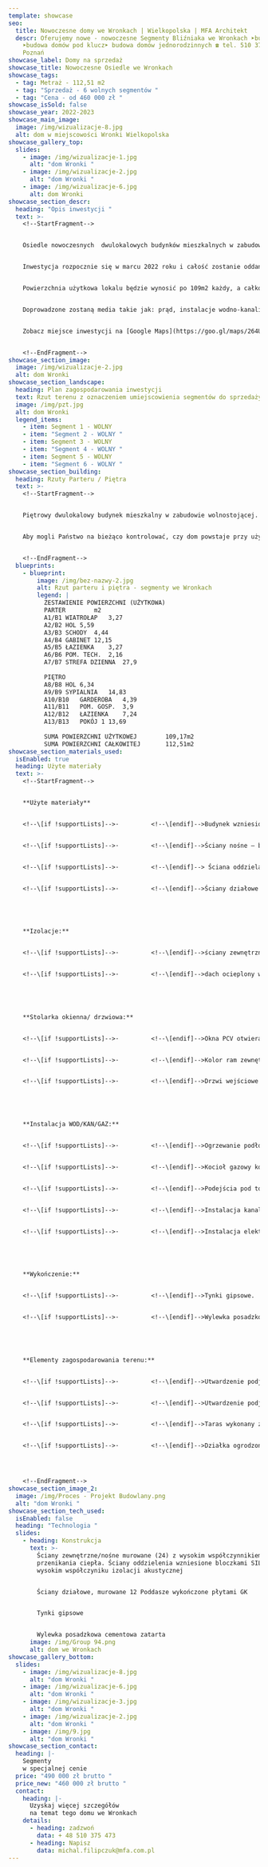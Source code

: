 ```yaml
---
template: showcase
seo:
  title: Nowoczesne domy we Wronkach | Wielkopolska | MFA Architekt
  descr: Oferujemy nowe - nowoczesne Segmenty Bliźniaka we Wronkach ➤budowa domów
    ➤budowa domów pod klucz➤ budowa domów jednorodzinnych ☎ tel. 510 375 473 |
    Poznań
showcase_label: Domy na sprzedaż
showcase_title: Nowoczesne Osiedle we Wronkach
showcase_tags:
  - tag: Metraż - 112,51 m2
  - tag: "Sprzedaż - 6 wolnych segmentów "
  - tag: "Cena - od 460 000 zł "
showcase_isSold: false
showcase_year: 2022-2023
showcase_main_image:
  image: /img/wizualizacje-8.jpg
  alt: dom w miejscowości Wronki Wielkopolska
showcase_gallery_top:
  slides:
    - image: /img/wizualizacje-1.jpg
      alt: "dom Wronki "
    - image: /img/wizualizacje-2.jpg
      alt: "dom Wronki "
    - image: /img/wizualizacje-6.jpg
      alt: dom Wronki
showcase_section_descr:
  heading: "Opis inwestycji "
  text: >-
    <!--StartFragment-->


    Osiedle nowoczesnych  dwulokalowych budynków mieszkalnych w zabudowie wolnostojącej we Wronkach w województwie wielkopolskim przy ulicy Staromiejskiej.


    Inwestycja rozpocznie się w marcu 2022 roku i całość zostanie oddana (w stanie deweloperskim) w 2023 roku zgodnie z harmonogramem powstania osiedla.


    Powierzchnia użytkowa lokalu będzie wynosić po 109m2 każdy, a całkowita 112 m2.


    Doprowadzone zostaną media takie jak: prąd, instalacje wodno-kanalizacyjnej w postacie zbiornika bezodpływowego. Na każdy z lokali mieszkalnych przypadają dwa niezadaszone miejsca parkingowe. Dodatkową  opcją jest montaż altany nad miejscami postojowymi.


    Zobacz miejsce inwestycji na [Google Maps](https://goo.gl/maps/264UyYJxjcbPZxFUA)


    <!--EndFragment-->
showcase_section_image:
  image: /img/wizualizacje-2.jpg
  alt: dom Wronki
showcase_section_landscape:
  heading: Plan zagospodarowania inwestycji
  text: Rzut terenu z oznaczeniem umiejscowienia segmentów do sprzedaży.
  image: /img/pzt.jpg
  alt: dom Wronki
  legend_items:
    - item: Segment 1 - WOLNY
    - item: "Segment 2 - WOLNY "
    - item: Segment 3 - WOLNY
    - item: "Segment 4 - WOLNY "
    - item: Segment 5 - WOLNY
    - item: "Segment 6 - WOLNY "
showcase_section_building:
  heading: Rzuty Parteru / Piętra
  text: >-
    <!--StartFragment-->


    Piętrowy dwulokalowy budynek mieszkalny w zabudowie wolnostojącej. Wejście zlokalizowane jest od boku budynku, które zostało zadaszone. Dach stromy o kącie nachylenia 32o  ,w samym wnętrzu zostały ściśle oddzielone strefy dzienne i prywatne. Lokalizacja klatki schodowej od strony wewnętrznej, pozwoliła zlokalizować pomieszczenia w taki sposób by każde z nich było doświetlone. Łazienki zlokalizowane są na piętrze i parterze. Pomieszczenie techniczne z piecem gazowym umieszczone jest przy łazience na dole. Wyjście na taras znajduję się od strony północnej, które również zostało zadaszone, jednocześnie tworząc taras w sypialni na piętrze.


    Aby mogli Państwo na bieżąco kontrolować, czy dom powstaje przy użyciu wcześniej zadeklarowanych materiałów, dostaną Państwo specyfikację materiałową budynku. Dzięki temu, sprawdzając i doglądając swoją nieruchomość  w trakcie budowy, będziecie mieli pewność wyłącznie najwyższej jakości wykonania.


    <!--EndFragment-->
  blueprints:
    - blueprint:
        image: /img/bez-nazwy-2.jpg
        alt: Rzut parteru i piętra - segmenty we Wronkach
        legend: |
          ZESTAWIENIE POWIERZCHNI (UŻYTKOWA)
          PARTER		m2
          A1/B1	WIATROŁAP	3,27
          A2/B2	HOL	5,59
          A3/B3	SCHODY	4,44
          A4/B4	GABINET	12,15
          A5/B5	ŁAZIENKA	3,27
          A6/B6	POM. TECH. 	2,16
          A7/B7	STREFA DZIENNA	27,9
          		
          PIĘTRO		
          A8/B8	HOL	6,34
          A9/B9	SYPIALNIA	14,83
          A10/B10	GARDEROBA	4,39
          A11/B11	POM. GOSP.	3,9
          A12/B12	ŁAZIENKA	7,24
          A13/B13	POKÓJ 1	13,69
          		
          SUMA POWIERZCHNI UŻYTKOWEJ		109,17m2
          SUMA POWIERZCHNI CAŁKOWITEJ		112,51m2
showcase_section_materials_used:
  isEnabled: true
  heading: Użyte materiały
  text: >-
    <!--StartFragment-->


    **Użyte materiały**


    <!--\[if !supportLists]-->·         <!--\[endif]-->Budynek wzniesiony w technice tradycyjnej, murowanej.


    <!--\[if !supportLists]-->·         <!--\[endif]-->Ściany nośne – bloczek ceramiczny.


    <!--\[if !supportLists]-->·         <!--\[endif]--> Ściana oddzielająca segmenty użytkowe – Silka gr. 18cm.


    <!--\[if !supportLists]-->·         <!--\[endif]-->Ściany działowe – beton komórkowy.


     


    **Izolacje:**


    <!--\[if !supportLists]-->·         <!--\[endif]-->ściany zewnętrzne wykończone styropianem gr. 15cm.


    <!--\[if !supportLists]-->·         <!--\[endif]-->dach ocieplony wełną mineralną.


     


    **Stolarka okienna/ drzwiowa:**


    <!--\[if !supportLists]-->·         <!--\[endif]-->Okna PCV otwieralno – uchylne oraz przesuwne o profilu 82, trzyszybowe ze współczynnikiem przenikania ciepła Uw= 0,93 w/m2K.


    <!--\[if !supportLists]-->·         <!--\[endif]-->Kolor ram zewnętrznych – ciemny antracyt, kolor ram wewnętrznych – biały.


    <!--\[if !supportLists]-->·         <!--\[endif]-->Drzwi wejściowe aluminiowe z naświetleniem profilu 75mm z pochwytem.


     


    **Instalacja WOD/KAN/GAZ:**


    <!--\[if !supportLists]-->·         <!--\[endif]-->Ogrzewanie podłogowe na całej powierzchni domu.


    <!--\[if !supportLists]-->·         <!--\[endif]-->Kocioł gazowy kondensacyjny dwu – funkcyjny.


    <!--\[if !supportLists]-->·         <!--\[endif]-->Podejścia pod toalety, umywalki/zlew, prysznice (wykonane z możliwością zamontowania odpływów liniowych .


    <!--\[if !supportLists]-->·         <!--\[endif]-->Instalacja kanalizacyjna w postaci bezodpływowego zbiornika na nieczystości.


    <!--\[if !supportLists]-->·         <!--\[endif]-->Instalacja elektryczna rozprowadzona po całej powierzchni domu, gniazda w każdym pokoju użytkowym.


     


    **Wykończenie:**


    <!--\[if !supportLists]-->·         <!--\[endif]-->Tynki gipsowe.


    <!--\[if !supportLists]-->·         <!--\[endif]-->Wylewka posadzkowa cementowa zatarta.


     


    **Elementy zagospodarowania terenu:**


    <!--\[if !supportLists]-->·         <!--\[endif]-->Utwardzenie podjazdu kostką granitową.


    <!--\[if !supportLists]-->·         <!--\[endif]-->Utwardzenie podjazdu kostką ażurową.


    <!--\[if !supportLists]-->·         <!--\[endif]-->Taras wykonany z kostki granitowej.


    <!--\[if !supportLists]-->·         <!--\[endif]-->Działka ogrodzona płotem systemowym.




    <!--EndFragment-->
showcase_section_image_2:
  image: /img/Proces - Projekt Budowlany.png
  alt: "dom Wronki "
showcase_section_tech_used:
  isEnabled: false
  heading: "Technologia "
  slides:
    - heading: Konstrukcja
      text: >-
        Ściany zewnętrzne/nośne murowane (24) z wysokim współczynnikiem
        przenikania ciepła. Ściany oddzielenia wzniesione bloczkami SILKA 25, o
        wysokim współczyniku izolacji akustycznej 


        Ściany działowe, murowane 12 Poddasze wykończone płytami GK


        Tynki gipsowe


        Wylewka posadzkowa cementowa zatarta
      image: /img/Group 94.png
      alt: dom we Wronkach
showcase_gallery_bottom:
  slides:
    - image: /img/wizualizacje-8.jpg
      alt: "dom Wronki "
    - image: /img/wizualizacje-6.jpg
      alt: "dom Wronki "
    - image: /img/wizualizacje-3.jpg
      alt: "dom Wronki "
    - image: /img/wizualizacje-2.jpg
      alt: "dom Wronki "
    - image: /img/9.jpg
      alt: "dom Wronki "
showcase_section_contact:
  heading: |-
    Segmenty 
    w specjalnej cenie
  price: "490 000 zł brutto "
  price_new: "460 000 zł brutto "
  contact:
    heading: |-
      Uzyskaj więcej szczegółów
      na temat tego domu we Wronkach 
    details:
      - heading: zadzwoń
        data: + 48 510 375 473
      - heading: Napisz
        data: michal.filipczuk@mfa.com.pl
---
```

